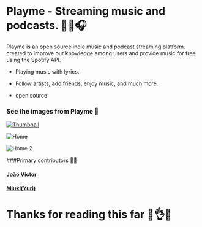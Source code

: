 # Playme - Streaming music and podcasts. 🧑‍🚀🎧

Playme is an open source indie music and podcast streaming platform. created to improve our knowledge among users and provide music for free using the Spotify API.

- Playing music with lyrics.

- Follow artists, add friends, enjoy music, and much more.

- open source

### See the images from Playme 📸

[![Thumbnail](https://media.discordapp.net/attachments/656235917845069854/942561328214708264/thumb.png?width=844&height=475 "Thumbnail")](https://discord.gg/wsGKRCusD9 "Thumbnail")

![Home](https://media.discordapp.net/attachments/656235917845069854/942561327967273020/home-3.png?width=844&height=475 "Home")

![Home 2](https://media.discordapp.net/attachments/656235917845069854/942562216299880508/home.png?width=844&height=475 "Home 2")

###Primary contributors 👨‍🦲

#### [João Victor](https://github.com/JoaoVictor6 "João Victor")
#### [Miuki(Yuri)](https://github.com/o-miuki "Miuki(Yuri)")

# Thanks for reading this far 🤯👌🌈
